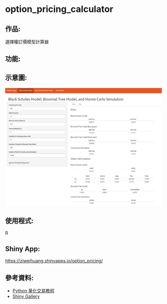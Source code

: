 # option_pricing_calculator
## 作品:
選擇權訂價模型計算器
## 功能:
## 示意圖:
![picture1](https://github.com/yyy855029/option_pricing_calculator/blob/main/Img/%E7%A4%BA%E6%84%8F%E5%9C%961.jpg)
## 使用程式:
R
## Shiny App:
https://ziweihuang.shinyapps.io/option_pricing/
## 參考資料:
* [Python 量化交易教程](https://blog.lofyer.org/wp-content/uploads/python-quant-uqer.pdf)
* [Shiny Gallery](https://shiny.rstudio.com/gallery/)
